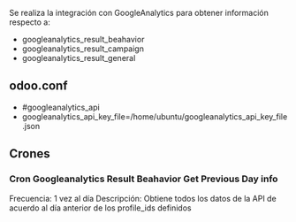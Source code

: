Se realiza la integración con GoogleAnalytics para obtener información respecto a:

- googleanalytics_result_beahavior
- googleanalytics_result_campaign
- googleanalytics_result_general

## odoo.conf
- #googleanalytics_api
- googleanalytics_api_key_file=/home/ubuntu/googleanalytics_api_key_file.json

## Crones

### Cron Googleanalytics Result Beahavior Get Previous Day info

Frecuencia: 1 vez al día
Descripción: Obtiene todos los datos de la API de acuerdo al día anterior de los profile_ids definidos
